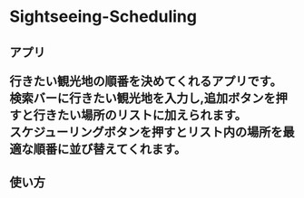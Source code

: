 # Sightseeing-Scheduling


<h2>アプリ</2>

行きたい観光地の順番を決めてくれるアプリです。
<br>
検索バーに行きたい観光地を入力し,追加ボタンを押すと行きたい場所のリストに加えられます。
<br>
スケジューリングボタンを押すとリスト内の場所を最適な順番に並び替えてくれます。

<h2>使い方</h2>
